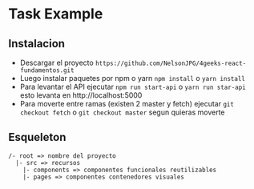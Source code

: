 # Task Example
## Instalacion
- Descargar el proyecto `https://github.com/NelsonJPG/4geeks-react-fundamentos.git`
- Luego instalar paquetes por npm o yarn `npm install` o  `yarn install`
- Para levantar el API ejecutar `npm run start-api` o `yarn run star-api` esto levanta en http://localhost:5000
- Para moverte entre ramas (existen 2 master y fetch) ejecutar `git checkout fetch` o `git checkout master` segun quieras moverte 

## Esqueleton

```
/- root => nombre del proyecto
  |- src => recursos
    |- components => componentes funcionales reutilizables
    |- pages => componentes contenedores visuales
```
